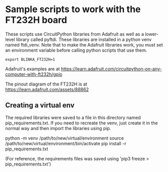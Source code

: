 # Sample scripts to work with the FT232H board

These scripts use CircuitPython libraries from Adafruit as well as a lower-level library called pyftdi. 
These libraries are installed in a python venv named ftdi_venv. Note that to make the Adafruit libraries 
work, you must set an environment variable before calling python scripts that use them.

    export BLINKA_FT232H=1

Adafruit's examples are at https://learn.adafruit.com/circuitpython-on-any-computer-with-ft232h/gpio

The pinout diagram of the FT232H is at https://learn.adafruit.com/assets/88862

## Creating a virtual env 
The required libraries were saved to a file in this directory named pip_requirements.txt. If you
need to recreate the venv, just create it in the normal way and then import the libraries using
pip.

python -m venv /path/to/new/virtual/environment
source /path/to/new/virtual/environment/bin/activate
pip install -r pip_requirements.txt

(For reference, the requirements files was saved using 'pip3 freeze > pip_requirements.txt')
